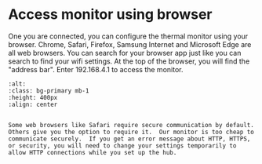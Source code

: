 # Access monitor using browser


One you are connected, you can configure the thermal monitor using your browser.  Chrome, Safari, Firefox, Samsung Internet and Microsoft Edge are all web browsers.  You can search for your browser app just like you can search to find your wifi settings.  At the top of the browser, you will find the "address bar".  Enter 192.168.4.1 to access the monitor.


```{image} /images/v3/browser-address-bar.jpg
:alt: 
:class: bg-primary mb-1
:height: 400px
:align: center
```

```{admonition} Common error message

Some web browsers like Safari require secure communication by default.  Others give you the option to require it.  Our monitor is too cheap to communicate securely.  If you get an error message about HTTP, HTTPS, or security, you will need to change your settings temporarily to allow HTTP connections while you set up the hub.  

``` 